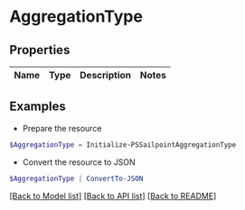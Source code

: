 # AggregationType
## Properties

Name | Type | Description | Notes
------------ | ------------- | ------------- | -------------

## Examples

- Prepare the resource
```powershell
$AggregationType = Initialize-PSSailpointAggregationType 
```

- Convert the resource to JSON
```powershell
$AggregationType | ConvertTo-JSON
```

[[Back to Model list]](../README.md#documentation-for-models) [[Back to API list]](../README.md#documentation-for-api-endpoints) [[Back to README]](../README.md)

